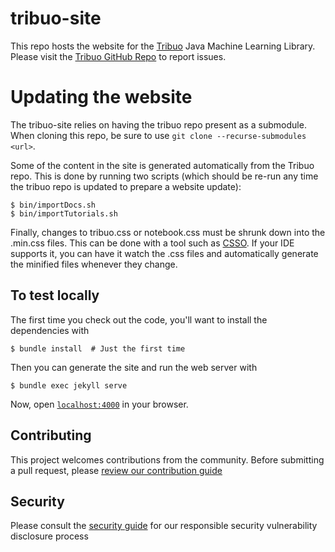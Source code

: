# tribuo-site

This repo hosts the website for the [Tribuo](https://tribuo.org)
Java Machine Learning Library. Please visit the [Tribuo GitHub Repo](https://github.org/oracle/tribuo)
to report issues.

# Updating the website

The tribuo-site relies on having the tribuo repo present as a
submodule. When cloning this repo, be sure to use
`git clone --recurse-submodules <url>`.

Some of the content in the site is generated automatically from
the Tribuo repo. This is done by running two scripts (which should
be re-run any time the tribuo repo is updated to prepare a website update):

```console
$ bin/importDocs.sh
$ bin/importTutorials.sh
```

Finally, changes to tribuo.css or notebook.css must be shrunk down
into the .min.css files. This can be done with a tool such as
[CSSO](https://github.com/css/csso). If your IDE supports it, you
can have it watch the .css files and automatically generate the
minified files whenever they change.

## To test locally

The first time you check out the code, you'll want to install
the dependencies with

```console
$ bundle install  # Just the first time
```

Then you can generate the site and run the web server with

```console
$ bundle exec jekyll serve
```

Now, open [`localhost:4000`](http://localhost:4000) in your browser.

## Contributing

This project welcomes contributions from the community. Before submitting a pull request, please [review our contribution guide](./CONTRIBUTING.md)

## Security

Please consult the [security guide](./SECURITY.md) for our responsible security vulnerability disclosure process
